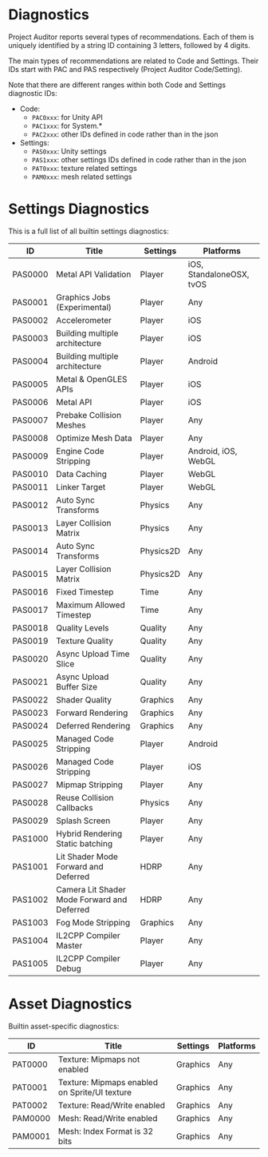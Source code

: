 # Diagnostics
Project Auditor reports several types of recommendations. Each of them is uniquely identified by a string ID containing 3 letters, followed by 4 digits. 

The main types of recommendations are related to Code and Settings. Their IDs start with PAC and PAS respectively (Project Auditor Code/Setting).

Note that there are different ranges within both Code and Settings diagnostic IDs:
- Code:
  - `PAC0xxx`: for Unity API
  - `PAC1xxx`: for System.*
  - `PAC2xxx`: other IDs defined in code rather than in the json
- Settings:
  - `PAS0xxx`: Unity settings 
  - `PAS1xxx`: other settings IDs defined in code rather than in the json
  - `PAT0xxx`: texture related settings
  - `PAM0xxx`: mesh related settings

# Settings Diagnostics
This is a full list of all builtin settings diagnostics:

| ID      | Title                                       | Settings  | Platforms                |
|---------|---------------------------------------------|-----------|--------------------------|
| PAS0000 | Metal API Validation                        | Player    | iOS, StandaloneOSX, tvOS |
| PAS0001 | Graphics Jobs (Experimental)                | Player    | Any                      |
| PAS0002 | Accelerometer                               | Player    | iOS                      |
| PAS0003 | Building multiple architecture              | Player    | iOS                      |
| PAS0004 | Building multiple architecture              | Player    | Android                  |
| PAS0005 | Metal & OpenGLES APIs                       | Player    | iOS                      |
| PAS0006 | Metal API                                   | Player    | iOS                      |
| PAS0007 | Prebake Collision Meshes                    | Player    | Any                      |
| PAS0008 | Optimize Mesh Data                          | Player    | Any                      |
| PAS0009 | Engine Code Stripping                       | Player    | Android, iOS, WebGL      |
| PAS0010 | Data Caching                                | Player    | WebGL                    |
| PAS0011 | Linker Target                               | Player    | WebGL                    |
| PAS0012 | Auto Sync Transforms                        | Physics   | Any                      |
| PAS0013 | Layer Collision Matrix                      | Physics   | Any                      |
| PAS0014 | Auto Sync Transforms                        | Physics2D | Any                      |
| PAS0015 | Layer Collision Matrix                      | Physics2D | Any                      |
| PAS0016 | Fixed Timestep                              | Time      | Any                      |
| PAS0017 | Maximum Allowed Timestep                    | Time      | Any                      |
| PAS0018 | Quality Levels                              | Quality   | Any                      |
| PAS0019 | Texture Quality                             | Quality   | Any                      |
| PAS0020 | Async Upload Time Slice                     | Quality   | Any                      |
| PAS0021 | Async Upload Buffer Size                    | Quality   | Any                      |
| PAS0022 | Shader Quality                              | Graphics  | Any                      |
| PAS0023 | Forward Rendering                           | Graphics  | Any                      |
| PAS0024 | Deferred Rendering                          | Graphics  | Any                      |
| PAS0025 | Managed Code Stripping                      | Player    | Android                  |
| PAS0026 | Managed Code Stripping                      | Player    | iOS                      |
| PAS0027 | Mipmap Stripping                            | Player    | Any                      |
| PAS0028 | Reuse Collision Callbacks                   | Physics   | Any                      |
| PAS0029 | Splash Screen                               | Player    | Any                      |
| PAS1000 | Hybrid Rendering Static batching            | Player    | Any                      |
| PAS1001 | Lit Shader Mode Forward and Deferred        | HDRP      | Any                      |
| PAS1002 | Camera Lit Shader Mode Forward and Deferred | HDRP      | Any                      |
| PAS1003 | Fog Mode Stripping						    | Graphics  | Any                      |
| PAS1004 | IL2CPP Compiler Master						| Player    | Any                      |
| PAS1005 | IL2CPP Compiler Debug						| Player    | Any                      |


# Asset Diagnostics
Builtin asset-specific diagnostics:

| ID      | Title                                          | Settings  | Platforms                |
|---------|------------------------------------------------|-----------|--------------------------|
| PAT0000 | Texture: Mipmaps not enabled                   | Graphics  | Any                      |
| PAT0001 | Texture: Mipmaps enabled on Sprite/UI texture  | Graphics  | Any                      |
| PAT0002 | Texture: Read/Write enabled                    | Graphics  | Any                      |
| PAM0000 | Mesh: Read/Write enabled                       | Graphics  | Any                      |
| PAM0001 | Mesh: Index Format is 32 bits                  | Graphics  | Any                      |
